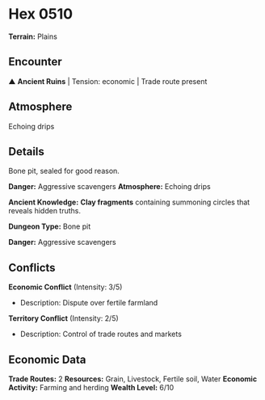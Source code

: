 # Hex 0510

**Terrain:** Plains

## Encounter
▲ **Ancient Ruins** | Tension: economic | Trade route present

## Atmosphere
Echoing drips

## Details
Bone pit, sealed for good reason.

**Danger:** Aggressive scavengers
**Atmosphere:** Echoing drips


**Ancient Knowledge:** **Clay fragments** containing summoning circles that reveals hidden truths.

**Dungeon Type:** Bone pit

**Danger:** Aggressive scavengers

## Conflicts
**Economic Conflict** (Intensity: 3/5)
- Description: Dispute over fertile farmland

**Territory Conflict** (Intensity: 2/5)
- Description: Control of trade routes and markets

## Economic Data
**Trade Routes:** 2
**Resources:** Grain, Livestock, Fertile soil, Water
**Economic Activity:** Farming and herding
**Wealth Level:** 6/10
